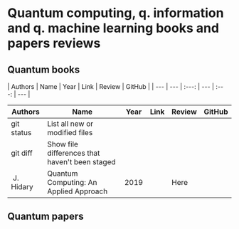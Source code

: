 # Quantum computing, q. information and q. machine learning books and papers reviews



## Quantum books 

| Authors | Name | Year | Link | Review | GitHub |
| --- | --- | :---: | --- | :---: | --- |

| Authors | Name | Year | Link | Review | GitHub |
| --- | --- | --- | --- | --- | --- |
| git status | List all new or modified files |
| git diff | Show file differences that haven't been staged |
| J. Hidary | Quantum Computing: An Applied Approach | 2019 | | Here | | 

## Quantum papers


